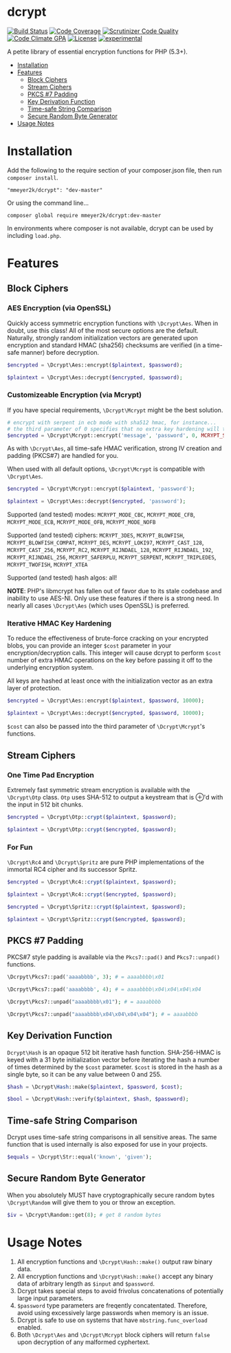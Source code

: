 dcrypt
======
[![Build Status](https://travis-ci.org/mmeyer2k/dcrypt.png)](https://travis-ci.org/mmeyer2k/dcrypt)
[![Code Coverage](https://scrutinizer-ci.com/g/mmeyer2k/dcrypt/badges/coverage.png?b=master)](https://scrutinizer-ci.com/g/mmeyer2k/dcrypt/?branch=master)
[![Scrutinizer Code Quality](https://scrutinizer-ci.com/g/mmeyer2k/dcrypt/badges/quality-score.png?b=master)](https://scrutinizer-ci.com/g/mmeyer2k/dcrypt/?branch=master)
[![Code Climate GPA](https://codeclimate.com/github/mmeyer2k/dcrypt/badges/gpa.svg)](https://codeclimate.com/github/mmeyer2k/dcrypt)
[![License](https://poser.pugx.org/mmeyer2k/dcrypt/license.svg)](https://packagist.org/packages/mmeyer2k/dcrypt)
[![experimental](http://badges.github.io/stability-badges/dist/experimental.svg)](http://github.com/badges/stability-badges)

A petite library of essential encryption functions for PHP (5.3+).

- [Installation](#installation)
- [Features](#features)
  - [Block Ciphers](#block-ciphers)
  - [Stream Ciphers](#stream-ciphers)
  - [PKCS #7 Padding](#pkcs-7-padding)
  - [Key Derivation Function](#key-derivation-function)
  - [Time-safe String Comparison](#time-safe-string-comparison)
  - [Secure Random Byte Generator](#secure-random-byte-generator)
- [Usage Notes](#usage-notes)

# Installation
Add the following to the require section of your composer.json file, then run `composer install`.
```
"mmeyer2k/dcrypt": "dev-master"
```
Or using the command line...
```
composer global require mmeyer2k/dcrypt:dev-master
```
In environments where composer is not available, dcrypt can be used by including `load.php`.
# Features

## Block Ciphers

### AES Encryption (via OpenSSL)
Quickly access symmetric encryption functions with `\Dcrypt\Aes`. When in doubt, use this class! All of the most secure options are the default. Naturally, strongly random initialization vectors are generated upon encryption and standard HMAC (sha256) checksums are verified (in a time-safe manner) before decryption.
```php
$encrypted = \Dcrypt\Aes::encrypt($plaintext, $password);

$plaintext = \Dcrypt\Aes::decrypt($encrypted, $password);
```

### Customizeable Encryption (via Mcrypt)
If you have special requirements, `\Dcrypt\Mcrypt` might be the best solution.
```php
# encrypt with serpent in ecb mode with sha512 hmac, for instance...
# the third parameter of 0 specifies that no extra key hardening will take place (see below...)
$encrypted = \Dcrypt\Mcrypt::encrypt('message', 'password', 0, MCRYPT_SERPENT, MCRYPT_MODE_ECB, 'sha512');
```
As with `\Dcrypt\Aes`, all time-safe HMAC verification, strong IV creation and padding (PKCS#7) are handled for you.

When used with all default options, `\Dcrypt\Mcrypt` is compatible with `\Dcrypt\Aes`.
```php
$encrypted = \Dcrypt\Mcrypt::encrypt($plaintext, 'password');

$plaintext = \Dcrypt\Aes::decrypt($encrypted, 'password');
```

Supported (and tested) modes: `MCRYPT_MODE_CBC`, `MCRYPT_MODE_CFB`, `MCRYPT_MODE_ECB`, `MCRYPT_MODE_OFB`, `MCRYPT_MODE_NOFB`

Supported (and tested) ciphers: `MCRYPT_3DES`, `MCRYPT_BLOWFISH`, `MCRYPT_BLOWFISH_COMPAT`, `MCRYPT_DES`, `MCRYPT_LOKI97`, `MCRYPT_CAST_128`, `MCRYPT_CAST_256`, `MCRYPT_RC2`, `MCRYPT_RIJNDAEL_128`, `MCRYPT_RIJNDAEL_192`, `MCRYPT_RIJNDAEL_256`, `MCRYPT_SAFERPLU`, `MCRYPT_SERPENT`, `MCRYPT_TRIPLEDES`, `MCRYPT_TWOFISH`, `MCRYPT_XTEA`

Supported (and tested) hash algos: all!

**NOTE**: PHP's libmcrypt has fallen out of favor due to its stale codebase and inability to use AES-NI. Only use these features if there is a strong need. In nearly all cases `\Dcrypt\Aes` (which uses OpenSSL) is preferred.

### Iterative HMAC Key Hardening
To reduce the effectiveness of brute-force cracking on your encrypted blobs, you can provide an integer `$cost` parameter
in your encryption/decryption calls. This integer will cause dcrypt to perform `$cost` number of extra HMAC operations on the key before passing it off to the underlying encryption system.

All keys are hashed at least once with the initialization vector as an extra layer of protection.

```php
$encrypted = \Dcrypt\Aes::encrypt($plaintext, $password, 10000);

$plaintext = \Dcrypt\Aes::decrypt($encrypted, $password, 10000);
```
`$cost` can also be passed into the third parameter of `\Dcrypt\Mcrypt`'s functions.

## Stream Ciphers

### One Time Pad Encryption
Extremely fast symmetric stream encryption is available with the `\Dcrypt\Otp` class.
`Otp` uses SHA-512 to output a keystream that is ⊕'d with the input in 512 bit chunks. 
```php
$encrypted = \Dcrypt\Otp::crypt($plaintext, $password);

$plaintext = \Dcrypt\Otp::crypt($encrypted, $password);
```

### For Fun
`\Dcrypt\Rc4` and `\Dcrypt\Spritz` are pure PHP implementations of the immortal RC4 cipher and its successor Spritz.
```php
$encrypted = \Dcrypt\Rc4::crypt($plaintext, $password);

$plaintext = \Dcrypt\Rc4::crypt($encrypted, $password);
```
```php
$encrypted = \Dcrypt\Spritz::crypt($plaintext, $password);

$plaintext = \Dcrypt\Spritz::crypt($encrypted, $password);
```

## PKCS #7 Padding
PKCS#7 style padding is available via the `Pkcs7::pad()` and `Pkcs7::unpad()` functions.
```php
\Dcrpyt\Pkcs7::pad('aaaabbbb', 3); # = aaaabbbb\x01

\Dcrpyt\Pkcs7::pad('aaaabbbb', 4); # = aaaabbbb\x04\x04\x04\x04
```

```php
\Dcrpyt\Pkcs7::unpad("aaaabbbb\x01"); # = aaaabbbb

\Dcrpyt\Pkcs7::unpad("aaaabbbb\x04\x04\x04\x04"); # = aaaabbbb
```

## Key Derivation Function
`Dcrypt\Hash` is an opaque 512 bit iterative hash function. SHA-256-HMAC
is keyed with a 31 byte initialization vector before iterating the hash
a number of times determined by the `$cost` parameter. `$cost` is stored
in the hash as a single byte, so it can be any value between 0 and 255.

```php
$hash = \Dcrypt\Hash::make($plaintext, $password, $cost);

$bool = \Dcrypt\Hash::verify($plaintext, $hash, $password);
```

## Time-safe String Comparison
Dcrypt uses time-safe string comparisons in all sensitive areas. The same function that is used internally is also exposed for use in your projects.
```php
$equals = \Dcrypt\Str::equal('known', 'given');
```

## Secure Random Byte Generator
When you absolutely MUST have cryptographically secure random bytes `\Dcrypt\Random` will give them to you or throw an exception.
```php
$iv = \Dcrypt\Random::get(8); # get 8 random bytes
```

# Usage Notes
1. All encryption functions and `\Dcrypt\Hash::make()` output raw binary data.
1. All encryption functions and `\Dcrypt\Hash::make()` accept any binary data of arbitrary length as `$input` and `$password`.
  1. Dcrypt takes special steps to avoid frivolus concatenations of potentially large input parameters.
  1. `$password` type parameters are freqently concatentated. Therefore, avoid using excessively large passwords when memory is an issue. 
1. Dcrypt is safe to use on systems that have `mbstring.func_overload` enabled.
1. Both `\Dcrypt\Aes` and `\Dcrypt\Mcrypt` block ciphers will return `false` upon decryption of any malformed cyphertext. 
